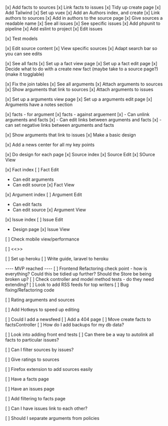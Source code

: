[x] Add facts to sources
[x] Link facts to issues
[x] Tidy up create page
[x] Add Tailwind
[x] Set up vuex
[x] Add an Authors index, and create
[x] Link authors to sources
[x] Add in authors to the source page
[x] Give sources a readable name
[x] See all issues
[x] See specific issues
[x] Add phpunit to pipeline
[x] Add eslint to project
[x] Edit issues

[x] Test models

[x] Edit source content
[x] View specific sources
[x] Adapt search bar so you can see edits

[x] See all facts
[x] Set up a fact view page
[x] Set up a fact edit page
[x] Decide what to do with a create new fact (maybe take to a source page?) (make it togglable)

[x] Fix the join tables
[x] See all arguments
[x] Attach arguments to sources
[x] Show arguments that link to sources
[x] Attach arguments to issues

[x] Set up a arguments view page
[x] Set up a arguments edit page
[x] Arguments have a notes section

[x] facts - for argument
[x] facts - against arguement
[x] - Can unlink arguments and facts
[x] - Can edit links between arguments and facts
[x] - can set negative links between arguments and facts

[x] Show arguments that link to issues
[x] Make a basic design

[x] Add a news center for all my key points

[x] Do design for each page
[x] Source index
[x] Source Edit
[x] SOurce View

[x] Fact index
[ ] Fact Edit
   - Can edit arguments
   - Can edit source
[x] Fact View

[x] Argument index
[ ] Argument Edit
   - Can edit facts
   - Can edit source
[x] Argument View

[x] Issue index
[ ] Issue Edit
   - Design page
[x] Issue View

[ ] Check mobile view/performance

[ ] <<<REMOVE REGISTER>>>

[ ] Set up heroku
[ ] Write guide, laravel to heroku

---- MVP reached ----
[ ] Frontend Refactoring check point - how is everything? Could this be tidied up further? Should the Store be being broken up?
[ ] Check controller and model method tests - do they need extending?
[ ] Look to add RSS feeds for top writers
[ ] Bug fixing/Refactoring code

[ ] Rating arguments and sources

[ ] Add Hotkeys to speed up editing

[ ] Could I add a newsfeed
[ ] Add a 404 page
[ ] Move create facts to factsController
[ ] How do I add backups for my db data?

[ ] Look into adding front end tests
[ ] Can there be a way to autolink all facts to particular issues?

[ ] Can I filter sources by issues?

[ ] Give ratings to sources

[ ] Firefox extension to add sources easily

[ ] Have a facts page

[ ] Have an issues page

[ ] Add filtering to facts page

[ ] Can I have issues link to each other?

[ ] Should I separate arguments from policies
